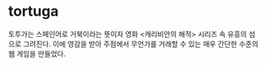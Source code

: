 # tortuga

토투가는 스페인어로 거북이라는 뜻이자 영화 <캐리비안의 해적> 시리즈 속 유흥의 섬으로 그려진다.
이에 영감을 받아 주점에서 무언가를 거래할 수 있는 매우 간단한 수준의 웹 게임을 만들었다.
